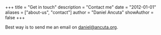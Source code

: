 +++
title = "Get in touch"
description = "Contact me"
date = "2012-01-01"
aliases = ["about-us", "contact"]
author = "Daniel Ancuta"
showAuthor = false
+++

Best way is to send me an email on [daniel@ancuta.org](mailto:daniel@ancuta.org).
